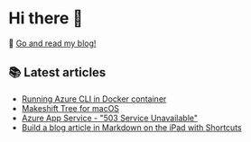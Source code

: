 
# Hi there 👋

📌  [Go and read my blog!](https://janik6n.net)

## 📚 Latest articles

- [Running Azure CLI in Docker container](https://janik6n.net/running-azure-cli-in-docker-container)
- [Makeshift Tree for macOS](https://janik6n.net/makeshift-tree-for-macos)
- [Azure App Service - "503 Service Unavailable"](https://janik6n.net/azure-app-service-503-service-unavailable)
- [Build a blog article in Markdown on the iPad with Shortcuts](https://janik6n.net/build-a-blog-article-in-markdown-on-the-ipad-with-shortcuts)

<!--
**janik6n/janik6n** is a ✨ _special_ ✨ repository because its `README.md` (this file) appears on your GitHub profile.

This is updated at 2020-08-21 03:06:49.543874.
Hello.

Here are some ideas to get you started:

- 🔭 I’m currently working on ...
- 🌱 I’m currently learning ...
- 👯 I’m looking to collaborate on ...
- 🤔 I’m looking for help with ...
- 💬 Ask me about ...
- 📫 How to reach me: ...
- 😄 Pronouns: ...
- ⚡ Fun fact: ...
--> 